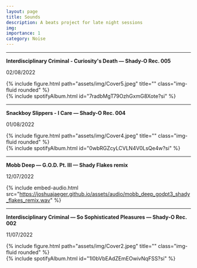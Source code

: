 ```yaml
---
layout: page
title: Sounds
description: A beats project for late night sessions
img:
importance: 1
category: Noise
---
```


***

**Interdisciplinary Criminal - Curiosity's Death — Shady-O Rec. 005**

02/08/2022

<div class="row justify-content-sm-">
    <div class="col-sm-6 mt-3 mt-md-0">
        {% include figure.html path="assets/img/Cover5.jpeg" title="" class="img-fluid rounded" %}
    </div>
    <div class="col-sm-6 mt-3 mt-md-0">
        {% include spotifyAlbum.html id="7radbMgT79OzhGxmG8Xote?si" %}
    </div>
</div>


***

**Snackboy Slippers - I Care — Shady-O Rec. 004**

01/08/2022

<div class="row justify-content-sm-">
    <div class="col-sm-6 mt-3 mt-md-0">
        {% include figure.html path="assets/img/Cover4.jpeg" title="" class="img-fluid rounded" %}
    </div>
    <div class="col-sm-6 mt-3 mt-md-0">
        {% include spotifyAlbum.html id="0wbRGZcyLCVLN4V0LsQe4w?si" %}
    </div>
</div>


***

**Mobb Deep — G.O.D. Pt. III — Shady Flakes remix**

12/07/2022

{% include embed-audio.html src="https://joshuajaeger.github.io/assets/audio/mobb_deep_godpt3_shady_flakes_remix.wav" %}

***

**Interdisciplinary Criminal — So Sophisticated Pleasures — Shady-O Rec. 002**

11/07/2022

<div class="row justify-content-sm-">
    <div class="col-sm-6 mt-3 mt-md-0">
        {% include figure.html path="assets/img/Cover2.jpeg" title="" class="img-fluid rounded" %}
    </div>
    <div class="col-sm-6 mt-3 mt-md-0">
        {% include spotifyAlbum.html id="1l0bVbEAdZEmEOwivNqFSS?si" %}
    </div>
</div>





